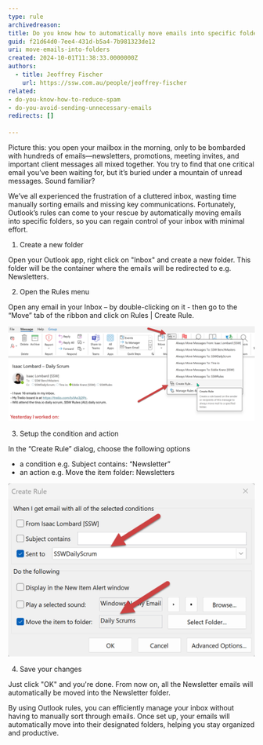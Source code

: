 ```yaml
---
type: rule
archivedreason:
title: Do you know how to automatically move emails into specific folders?
guid: f21d64d0-7ee4-431d-b5a4-7b981323de12
uri: move-emails-into-folders
created: 2024-10-01T11:38:33.0000000Z
authors: 
  - title: Jeoffrey Fischer
    url: https://ssw.com.au/people/jeoffrey-fischer
related: 
- do-you-know-how-to-reduce-spam
- do-you-avoid-sending-unnecessary-emails
redirects: []

---
```


Picture this: you open your mailbox in the morning, only to be bombarded with hundreds of emails—newsletters, promotions, meeting invites, and important client messages all mixed together. You try to find that one critical email you’ve been waiting for, but it’s buried under a mountain of unread messages. Sound familiar?  

We’ve all experienced the frustration of a cluttered inbox, wasting time manually sorting emails and missing key communications. Fortunately, Outlook’s rules can come to your rescue by automatically moving emails into specific folders, so you can regain control of your inbox with minimal effort.  

<!--endintro-->

1. Create a new folder  

Open your Outlook app, right click on "Inbox" and create a new folder.
This folder will be the container where the emails will be redirected to e.g. Newsletters.  

2. Open the Rules menu  

Open any email in your Inbox – by double-clicking on it - then go to the “Move” tab of the ribbon and click on Rules | Create Rule.  

![Figure: Open the Rules dialog](figure-1-open-rules-dialog.png)  

3. Setup the condition and action  

In the “Create Rule” dialog, choose the following options  

* a condition e.g. Subject contains: “Newsletter”  
* an action e.g. Move the item folder: Newsletters  

![Figure: Setup your preferences](figure-2-setup-the-rule.png)

4. Save your changes  

Just click "OK" and you're done. From now on, all the Newsletter emails will automatically be moved into the Newsletter folder.  

By using Outlook rules, you can efficiently manage your inbox without having to manually sort through emails. Once set up, your emails will automatically move into their designated folders, helping you stay organized and productive.
